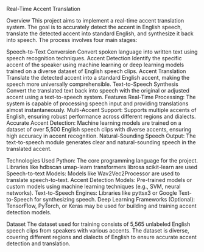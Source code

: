 Real-Time Accent Translation

Overview
This project aims to implement a real-time accent translation system. The goal is to accurately detect the accent in English speech, translate the detected accent into standard English, and synthesize it back into speech. The process involves four main stages:

Speech-to-Text Conversion
Convert spoken language into written text using speech recognition techniques.
Accent Detection
Identify the specific accent of the speaker using machine learning or deep learning models trained on a diverse dataset of English speech clips.
Accent Translation
Translate the detected accent into a standard English accent, making the speech more universally comprehensible.
Text-to-Speech Synthesis
Convert the translated text back into speech with the original or adjusted accent using a text-to-speech system.
Features
Real-Time Processing:
The system is capable of processing speech input and providing translations almost instantaneously.
Multi-Accent Support:
Supports multiple accents of English, ensuring robust performance across different regions and dialects.
Accurate Accent Detection:
Machine learning models are trained on a dataset of over 5,500 English speech clips with diverse accents, ensuring high accuracy in accent recognition.
Natural-Sounding Speech Output:
The text-to-speech module generates clear and natural-sounding speech in the translated accent.

Technologies Used
Python:
The core programming language for the project.
Libraries like hdbscan umap-learn transformers librosa scikit-learn are used
Speech-to-text Models:
Models like Wav2Vec2Processor are used to translate speech-to-text.
Accent Detection Models:
Pre-trained models or custom models using machine learning techniques (e.g., SVM, neural networks).
Text-to-Speech Engines:
Libraries like pyttsx3 or Google Text-to-Speech for synthesizing speech.
Deep Learning Frameworks (Optional):
TensorFlow, PyTorch, or Keras may be used for building and training accent detection models.

Dataset
The dataset used for training consists of 5,565 unlabeled English speech clips from speakers with various accents. The dataset is diverse, covering different regions and dialects of English to ensure accurate accent detection and translation.

